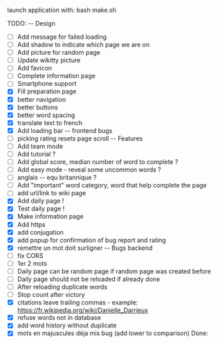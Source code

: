 launch application with:
bash make.sh

TODO:
-- Design
- [ ] Add message for failed loading
- [ ] Add shadow to indicate which page we are on
- [ ] Add picture for random page
- [ ] Update wikitty picture
- [ ] Add favicon
- [ ] Complete information page
- [ ] Smartphone support
- [x] Fill preparation page
- [x] better navigation
- [x] better buttons
- [x] better word spacing
- [x] translate text to french
- [x] Add loading bar
-- frontend bugs
- [ ] picking rating resets page scroll
-- Features
- [ ] Add team mode
- [ ] Add tutorial ?
- [ ] Add global score, median number of word to complete ?
- [ ] Add easy mode - reveal some uncommon words ?
- [ ] anglais -- equ britannique ?
- [ ] Add "important" word category, word that help complete the page
- [ ] add url/link to wiki page
- [x] Add daily page !
- [x] Test daily page !
- [x] Make information page
- [x] Add https
- [x] add conjugation
- [x] add popup for confirmation of bug report and rating
- [x] remettre un mot doit surligner
-- Bugs backend
- [ ] fix CORS
- [ ] 1er 2 mots
- [ ] Daily page can be random page if random page was created before
- [ ] Daily page should not be reloaded if already done
- [ ] After reloading duplicate words
- [ ] Stop count after victory
- [x] citations leave trailing commas - example: https://fr.wikipedia.org/wiki/Danielle_Darrieux
- [x] refuse words not in database
- [x] add word history without duplicate
- [x] mots en majuscules déja mis bug (add lower to comparison)
Done:
